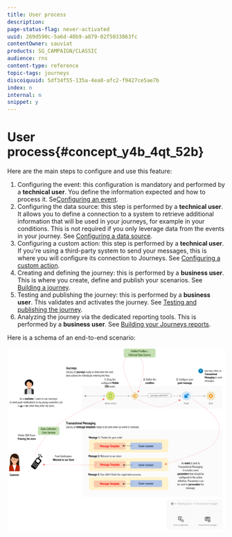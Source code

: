 ```yaml
---
title: User process
description: 
page-status-flag: never-activated
uuid: 269d590c-5a6d-40b9-a879-02f5033863fc
contentOwner: sauviat
products: SG_CAMPAIGN/CLASSIC
audience: rns
content-type: reference
topic-tags: journeys
discoiquuid: 5df34f55-135a-4ea8-afc2-f9427ce5ae7b
index: n
internal: n
snippet: y
---
```


# User process{#concept_y4b_4qt_52b}

Here are the main steps to configure and use this feature:

1. Configuring the event: this configuration is mandatory and performed by a **technical user**. You define the information expected and how to process it. Se[Configuring an event](../event/event.md#concept_gfj_fqt_52b).
1. Configuring the data source: this step is performed by a **technical user**. It allows you to define a connection to a system to retrieve additional information that will be used in your journeys, for example in your conditions. This is not required if you only leverage data from the events in your journey. See [Configuring a data source](../datasource/ds.md#concept_s1s_dqt_52b).
1. Configuring a custom action: this step is performed by a **technical user**. If you're using a third-party system to send your messages, this is where you will configure its connection to Journeys. See [Configuring a custom action](../custom-action/custom.md).
1. Creating and defining the journey: this is performed by a **business user**. This is where you create, define and publish your scenarios. See [Building a journey](../building-journeys/journey.md#concept_gq5_sqt_52b).
1. Testing and publishing the journey: this is performed by a **business user**. This validates and activates the journey. See [Testing and publishing the journey](../building-journeys/journeypublication.md#concept_mtc_lrt_52b).
1. Analyzing the journey via the dedicated reporting tools. This is performed by a **business user**. See [Building your Journeys reports](../reporting/reporting.md#concept_rfj_wpt_52b).

Here is a schema of an end-to-end scenario:

![](../assets/journeydiagram.png) 
